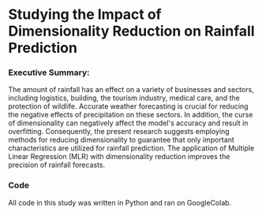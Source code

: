# Studying the Impact of Dimensionality Reduction on Rainfall Prediction


### Executive Summary:
The amount of rainfall has an effect on a variety of businesses and sectors, including logistics, building, the tourism industry, medical care, and the protection of wildlife. Accurate weather forecasting is crucial for reducing the negative effects of precipitation on these sectors.  In addition, the curse of dimensionality can negatively affect the model's accuracy and result in overfitting. Consequently, the present research suggests employing methods for reducing dimensionality to guarantee that only important characteristics are utilized for rainfall prediction. The application of Multiple Linear Regression (MLR) with dimensionality reduction improves the precision of rainfall forecasts.

### Code
All code in this study was written in Python and ran on GoogleColab. 
